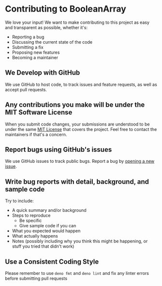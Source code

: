 # Contributing to BooleanArray

We love your input! We want to make contributing to this project as easy and
transparent as possible, whether it's:

- Reporting a bug
- Discussing the current state of the code
- Submitting a fix
- Proposing new features
- Becoming a maintainer

## We Develop with GitHub

We use GitHub to host code, to track issues and feature requests, as well as
accept pull requests.

## Any contributions you make will be under the MIT Software License

When you submit code changes, your submissions are understood to be under the
same [MIT License](http://choosealicense.com/licenses/mit/) that covers the
project. Feel free to contact the maintainers if that's a concern.

## Report bugs using GitHub's issues

We use GitHub issues to track public bugs. Report a bug by
[opening a new issue](https://github.com/phughesmcr/BooleanArray/issues).

## Write bug reports with detail, background, and sample code

Try to include:

- A quick summary and/or background
- Steps to reproduce
  - Be specific
  - Give sample code if you can
- What you expected would happen
- What actually happens
- Notes (possibly including why you think this might be happening, or stuff you
  tried that didn't work)

## Use a Consistent Coding Style

Please remember to use `deno fmt` and `deno lint` and fix any linter errors
before submitting pull requests
